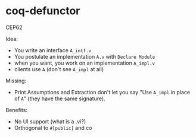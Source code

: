 # coq-defunctor
CEP62

Idea:
- You write an interface `A_intf.v`
- You postulate an implementation `A.v` with `Declare Module`
- when you want, you work on an implementation `A_impl.v`
- clients use `A` (don't see `A_impl` at all)

Missing:
- Print Assumptions and Extraction don't let you say "Use `A_impl` in place of `A`" (they have the same signature).

Benefits:
- No UI support (what is a .vi?)
- Orthogonal to `#[public]` and co
